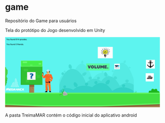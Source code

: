 # game
Repositório do Game para usuários

  Tela do protótipo do Jogo desenvolvido em Unity
  
   ![picture](game-tela.png)

   A pasta TreimaMAR contém o código inicial do aplicativo android



